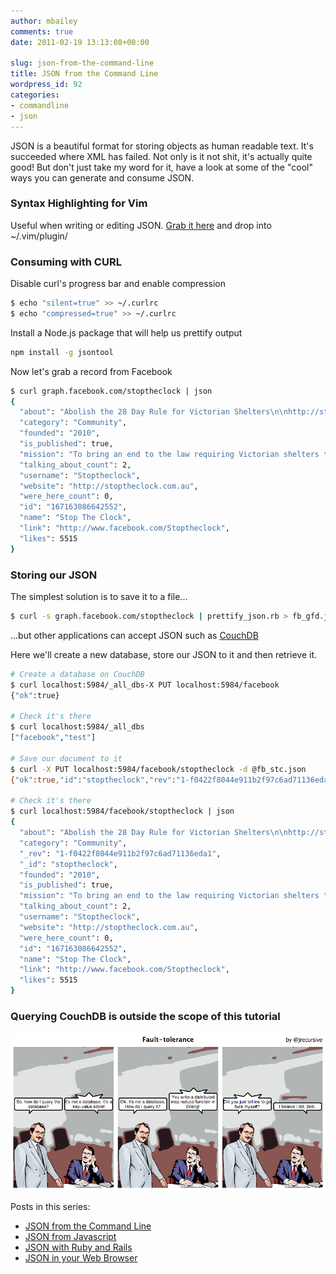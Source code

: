 ```yaml
---
author: mbailey
comments: true
date: 2011-02-19 13:13:08+00:00

slug: json-from-the-command-line
title: JSON from the Command Line
wordpress_id: 92
categories:
- commandline
- json
---
```


JSON is a beautiful format for storing objects as human readable text. It's
succeeded where XML has failed. Not only is it not shit, it's actually quite
good! But don't just take my word for it, have a look at some of the "cool"
ways you can generate and consume JSON.


### Syntax Highlighting for Vim

Useful when writing or editing JSON. [Grab it here](http://www.vim.org/scripts/script.php?script_id=1945) and drop into ~/.vim/plugin/


### Consuming with CURL

Disable curl's progress bar and enable compression

```bash
$ echo "silent=true" >> ~/.curlrc
$ echo "compressed=true" >> ~/.curlrc
```

Install a Node.js package that will help us prettify output

```bash
npm install -g jsontool
```

Now let's grab a record from Facebook

```bash
$ curl graph.facebook.com/stoptheclock | json
{
  "about": "Abolish the 28 Day Rule for Victorian Shelters\n\nhttp://stoptheclock.com.au\n\ninfo@stoptheclock.com.au",
  "category": "Community",
  "founded": "2010",
  "is_published": true,
  "mission": "To bring an end to the law requiring Victorian shelters to kill healthy adoptable cats and dogs after four weeks.",
  "talking_about_count": 2,
  "username": "Stoptheclock",
  "website": "http://stoptheclock.com.au",
  "were_here_count": 0,
  "id": "167163086642552",
  "name": "Stop The Clock",
  "link": "http://www.facebook.com/Stoptheclock",
  "likes": 5515
}
```


### Storing our JSON

The simplest solution is to save it to a file...

```bash
$ curl -s graph.facebook.com/stoptheclock | prettify_json.rb > fb_gfd.json
```

...but other applications can accept JSON such as [CouchDB](http://couchdb.apache.org/)

Here we'll create a new database, store our JSON to it and then retrieve it.

```bash
# Create a database on CouchDB
$ curl localhost:5984/_all_dbs-X PUT localhost:5984/facebook
{"ok":true}

# Check it's there
$ curl localhost:5984/_all_dbs
["facebook","test"]

# Save our document to it
$ curl -X PUT localhost:5984/facebook/stoptheclock -d @fb_stc.json
{"ok":true,"id":"stoptheclock","rev":"1-f0422f8044e911b2f97c6ad71136eda1"}

# Check it's there
$ curl localhost:5984/facebook/stoptheclock | json
{
  "about": "Abolish the 28 Day Rule for Victorian Shelters\n\nhttp://stoptheclock.com.au\n\ninfo@stoptheclock.com.au",
  "category": "Community",
  "_rev": "1-f0422f8044e911b2f97c6ad71136eda1",
  "_id": "stoptheclock",
  "founded": "2010",
  "is_published": true,
  "mission": "To bring an end to the law requiring Victorian shelters to kill healthy adoptable cats and dogs after four weeks.",
  "talking_about_count": 2,
  "username": "Stoptheclock",
  "website": "http://stoptheclock.com.au",
  "were_here_count": 0,
  "id": "167163086642552",
  "name": "Stop The Clock",
  "link": "http://www.facebook.com/Stoptheclock",
  "likes": 5515
}
```


### Querying CouchDB is outside the scope of this tutorial

![How do I query the data now it's in CouchDB?](../images/2011-02-19-json-from-the-command-line/fault-tolerance.png)


Posts in this series:

* [JSON from the Command Line](2011/Feb/19/json-from-the-command-line)
* [JSON from Javascript](2011/Feb/19/json-from-javascript)
* [JSON with Ruby and Rails](2011/Feb/20/json-with-ruby-and-rails)
* [JSON in your Web Browser](2011/Feb/20/json-in-your-web-browser)
